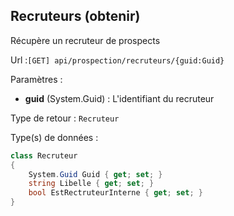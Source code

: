 ## <span id='obtenirrecruteur'>Recruteurs (obtenir)</span>

Récupère un recruteur de prospects

Url :`[GET] api/prospection/recruteurs/{guid:Guid}`

Paramètres : 

- **guid** (System.Guid) : L'identifiant du recruteur

Type de retour : `Recruteur`

Type(s) de données :

```csharp
class Recruteur
{
	System.Guid Guid { get; set; }
	string Libelle { get; set; }
	bool EstRectruteurInterne { get; set; }
}

```
